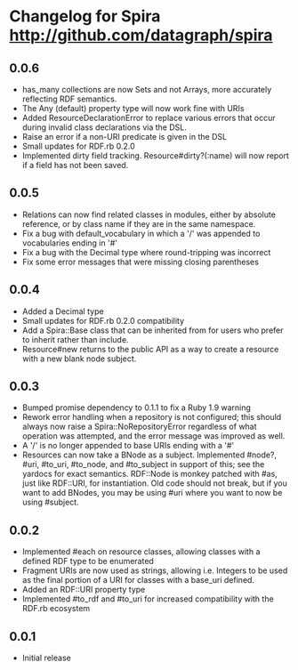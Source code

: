 # Changelog for Spira <http://github.com/datagraph/spira>

## 0.0.6
 * has_many collections are now Sets and not Arrays, more accurately reflecting
   RDF semantics.
 * The Any (default) property type will now work fine with URIs
 * Added ResourceDeclarationError to replace various errors that occur during
   invalid class declarations via the DSL.
 * Raise an error if a non-URI predicate is given in the DSL
 * Small updates for RDF.rb 0.2.0
 * Implemented dirty field tracking.  Resource#dirty?(:name) will now report if
   a field has not been saved.

## 0.0.5
 * Relations can now find related classes in modules, either by absolute
   reference, or by class name if they are in the same namespace.  
 * Fix a bug with default_vocabulary in which a '/' was appended to
   vocabularies ending in '#' 
 * Fix a bug with the Decimal type where round-tripping was incorrect
 * Fix some error messages that were missing closing parentheses

## 0.0.4
 * Added a Decimal type
 * Small updates for RDF.rb 0.2.0 compatibility
 * Add a Spira::Base class that can be inherited from for users who prefer to
   inherit rather than include.
 * Resource#new returns to the public API as a way to create a resource with a
   new blank node subject.

## 0.0.3
 * Bumped promise dependency to 0.1.1 to fix a Ruby 1.9 warning
 * Rework error handling when a repository is not configured; this should
   always now raise a Spira::NoRepositoryError regardless of what operation 
   was attempted, and the error message was improved as well.
 * A '/' is no longer appended to base URIs ending with a '#'
 * Resources can now take a BNode as a subject.  Implemented #node?, #uri,
   #to_uri, #to_node, and #to_subject in support of this; see the yardocs for
   exact semantics.  RDF::Node is monkey patched with #as, just like RDF::URI,
   for instantiation.   Old code should not break, but if you want to add
   BNodes, you may be using #uri where you want to now be using #subject.

## 0.0.2
 * Implemented #each on resource classes, allowing classes with a defined RDF
   type to be enumerated
 * Fragment URIs are now used as strings, allowing i.e. Integers to be used as
   the final portion of a URI for classes with a base_uri defined.
 * Added an RDF::URI property type
 * Implemented #to_rdf and #to_uri for increased compatibility with the RDF.rb 
   ecosystem

## 0.0.1
 * Initial release

